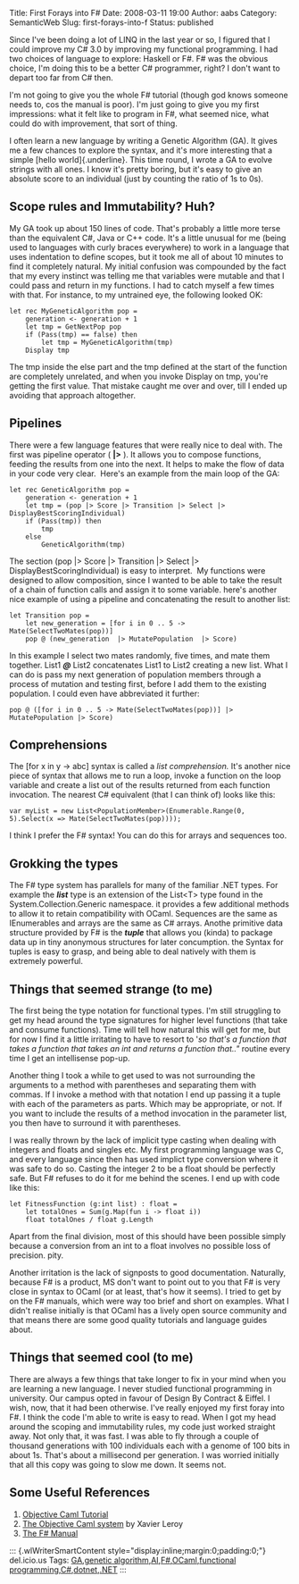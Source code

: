 Title: First Forays into F#
Date: 2008-03-11 19:00
Author: aabs
Category: SemanticWeb
Slug: first-forays-into-f
Status: published

Since I've been doing a lot of LINQ in the last year or so, I figured that I could improve my C\# 3.0 by improving my functional programming. I had two choices of language to explore: Haskell or F\#. F\# was the obvious choice, I'm doing this to be a better C\# programmer, right? I don't want to depart too far from C\# then.

I'm not going to give you the whole F\# tutorial (though god knows someone needs to, cos the manual is poor). I'm just going to give you my first impressions: what it felt like to program in F\#, what seemed nice, what could do with improvement, that sort of thing.

I often learn a new language by writing a Genetic Algorithm (GA). It gives me a few chances to explore the syntax, and it's more interesting that a simple [hello world]{.underline}. This time round, I wrote a GA to evolve strings with all ones. I know it's pretty boring, but it's easy to give an absolute score to an individual (just by counting the ratio of 1s to 0s).

Scope rules and Immutability? Huh?
----------------------------------

My GA took up about 150 lines of code. That's probably a little more terse than the equivalent C\#, Java or C++ code. It's a little unusual for me (being used to languages with curly braces everywhere) to work in a language that uses indentation to define scopes, but it took me all of about 10 minutes to find it completely natural. My initial confusion was compounded by the fact that my every instinct was telling me that variables were mutable and that I could pass and return in my functions. I had to catch myself a few times with that. For instance, to my untrained eye, the following looked OK:

    let rec MyGeneticAlgorithm pop =
        generation <- generation + 1
        let tmp = GetNextPop pop
        if (Pass(tmp) == false) then
            let tmp = MyGeneticAlgorithm(tmp)
        Display tmp

[](http://11011.net/software/vspaste)

The tmp inside the else part and the tmp defined at the start of the function are completely unrelated, and when you invoke Display on tmp, you're getting the first value. That mistake caught me over and over, till I ended up avoiding that approach altogether.

Pipelines
---------

There were a few language features that were really nice to deal with. The first was pipeline operator ( **\|\>** ). It allows you to compose functions, feeding the results from one into the next. It helps to make the flow of data in your code very clear.  Here's an example from the main loop of the GA:

    let rec GeneticAlgorithm pop =
        generation <- generation + 1
        let tmp = (pop |> Score |> Transition |> Select |> DisplayBestScoringIndividual)
        if (Pass(tmp)) then
            tmp
        else
            GeneticAlgorithm(tmp)

[](http://11011.net/software/vspaste)

The section (pop \|\> Score \|\> Transition \|\> Select \|\> DisplayBestScoringIndividual) is easy to interpret.  My functions were designed to allow composition, since I wanted to be able to take the result of a chain of function calls and assign it to some variable. here's another nice example of using a pipeline and concatenating the result to another list:

    let Transition pop =
        let new_generation = [for i in 0 .. 5 -> Mate(SelectTwoMates(pop))]
        pop @ (new_generation  |> MutatePopulation  |> Score)
        

[](http://11011.net/software/vspaste)

In this example I select two mates randomly, five times, and mate them together. List1 ***@*** List2 concatenates List1 to List2 creating a new list. What I can do is pass my next generation of population members through a process of mutation and testing first, before I add them to the existing population. I could even have abbreviated it further:

    pop @ ([for i in 0 .. 5 -> Mate(SelectTwoMates(pop))] |> MutatePopulation |> Score) 

Comprehensions
--------------

The \[for x in y -\> abc\] syntax is called a *list comprehension.* It's another nice piece of syntax that allows me to run a loop, invoke a function on the loop variable and create a list out of the results returned from each function invocation. The nearest C\# equivalent (that I can think of) looks like this:

    var myList = new List<PopulationMember>(Enumerable.Range(0, 5).Select(x => Mate(SelectTwoMates(pop))));

I think I prefer the F\# syntax! You can do this for arrays and sequences too.

Grokking the types
------------------

The F\# type system has parallels for many of the familiar .NET types. For example the ***list*** type is an extension of the List\<T\> type found in the System.Collection.Generic namespace. it provides a few additional methods to allow it to retain compatibility with OCaml. Sequences are the same as IEnumerables and arrays are the same as C\# arrays. Anothe primitive data structure provided by F\# is the ***tuple*** that allows you (kinda) to package data up in tiny anonymous structures for later concumption. the Syntax for tuples is easy to grasp, and being able to deal natively with them is extremely powerful.

Things that seemed strange (to me)
----------------------------------

The first being the type notation for functional types. I'm still struggling to get my head around the type signatures for higher level functions (that take and consume functions). Time will tell how natural this will get for me, but for now I find it a little irritating to have to resort to '*so that's a function that takes a function that takes an int and returns a function that.."* routine every time I get an intellisense pop-up.

Another thing I took a while to get used to was not surrounding the arguments to a method with parentheses and separating them with commas. If I invoke a method with that notation I end up passing it a tuple with each of the parameters as parts. Which may be appropriate, or not. If you want to include the results of a method invocation in the parameter list, you then have to surround it with parentheses.

I was really thrown by the lack of implicit type casting when dealing with integers and floats and singles etc. My first programming language was C, and every language since then has used implict type conversion where it was safe to do so. Casting the integer 2 to be a float should be perfectly safe. But F\# refuses to do it for me behind the scenes. I end up with code like this:

    let FitnessFunction (g:int list) : float =
        let totalOnes = Sum(g.Map(fun i -> float i))
        float totalOnes / float g.Length

Apart from the final division, most of this should have been possible simply because a conversion from an int to a float involves no possible loss of precision. pity.

Another irritation is the lack of signposts to good documentation. Naturally, because F\# is a product, MS don't want to point out to you that F\# is very close in syntax to OCaml (or at least, that's how it seems). I tried to get by on the F\# manuals, which were way too brief and short on examples. What I didn't realise initially is that OCaml has a lively open source community and that means there are some good quality tutorials and language guides about.

Things that seemed cool (to me)
-------------------------------

There are always a few things that take longer to fix in your mind when you are learning a new language. I never studied functional programming in university. Our campus opted in favour of Design By Contract & Eiffel. I wish, now, that it had been otherwise. I've really enjoyed my first foray into F\#. I think the code I'm able to write is easy to read. When I got my head around the scoping and immutability rules, my code just worked straight away. Not only that, it was fast. I was able to fly through a couple of thousand generations with 100 individuals each with a genome of 100 bits in about 1s. That's about a millisecond per generation. I was worried initially that all this copy was going to slow me down. It seems not.

Some Useful References
----------------------

1.  [Objective Caml Tutorial](http://www.ocaml-tutorial.org/)
2.  [The Objective Caml system](http://caml.inria.fr/pub/docs/manual-ocaml/index.html) by Xavier Leroy
3.  [The F\# Manual](\Program%20Files\FSharp-1.9.3.14\manual\library.html)

::: {.wlWriterSmartContent style="display:inline;margin:0;padding:0;"}
del.icio.us Tags: [GA](http://del.icio.us/popular/GA),[genetic algorithm](http://del.icio.us/popular/genetic%20algorithm),[AI](http://del.icio.us/popular/AI),[F\#](http://del.icio.us/popular/F#),[OCaml](http://del.icio.us/popular/OCaml),[functional programming](http://del.icio.us/popular/functional%20programming),[C\#](http://del.icio.us/popular/C#),[dotnet](http://del.icio.us/popular/dotnet),[.NET](http://del.icio.us/popular/.NET)
:::
